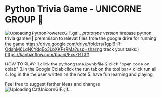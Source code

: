 # Python Trivia Game - UNICORNE GROUP 🦄
![Uploading PythonPoweredGIF.gif…]()
*prototype version*
firebase python trivia game🔥🐍
premmison to relevat files from the google drive for running the game
https://drive.google.com/drive/folders/1gpl6-R-OdshM6LgNCYdqEo3LpXKPeRMa?usp=sharing
track your tasks:)
https://kanbanflow.com/board/ExsZRT3#

HOW TO PLAY: 
1.click the pythongame.ipynb file
2.click "open code on colab" 
3.in the Google Colab click the run tab on the tool bar-> click run all
4. log in the the user written on the note 
5. have fun learning and playing

Feel free to suggest farther ideas and changes
![Uploading CatUnicornGIF.gif…]()

